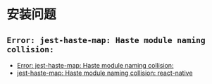 # 安装问题

## `Error: jest-haste-map: Haste module naming collision:`

- [Error: jest-haste-map: Haste module naming collision:](https://stackoverflow.com/questions/54108310/error-jest-haste-map-haste-module-naming-collision)
- [jest-haste-map: Haste module naming collision: react-native](https://github.com/react-native-community/async-storage/issues/169)
